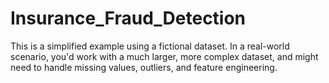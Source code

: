 # Insurance_Fraud_Detection
This is a simplified example using a fictional dataset. In a real-world scenario, you'd work with a much larger, more complex dataset, and might need to handle missing values, outliers, and feature engineering.
